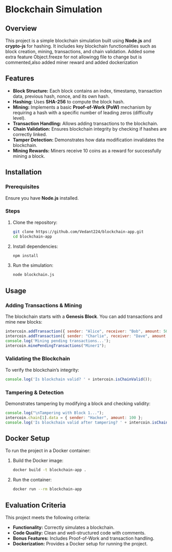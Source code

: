 # Blockchain Simulation

## Overview
This project is a simple blockchain simulation built using **Node.js** and **crypto-js** for hashing. It includes key blockchain functionalities such as block creation, mining, transactions, and chain validation.
Added some extra feature Object.freeze for not allowingg file to change but is commented,also added miner reward and added dockerization

## Features
- **Block Structure:** Each block contains an index, timestamp, transaction data, previous hash, nonce, and its own hash.
- **Hashing:** Uses **SHA-256** to compute the block hash.
- **Mining:** Implements a basic **Proof-of-Work (PoW)** mechanism by requiring a hash with a specific number of leading zeros (difficulty level).
- **Transaction Handling:** Allows adding transactions to the blockchain.
- **Chain Validation:** Ensures blockchain integrity by checking if hashes are correctly linked.
- **Tamper Detection:** Demonstrates how data modification invalidates the blockchain.
- **Mining Rewards:** Miners receive 10 coins as a reward for successfully mining a block.

## Installation
### Prerequisites
Ensure you have **Node.js** installed.

### Steps
1. Clone the repository:
   ```sh
   git clone https://github.com/Vedant224/blockchain-app.git
   cd blockchain-app
   ```
2. Install dependencies:
   ```sh
   npm install
   ```
3. Run the simulation:
   ```sh
   node blockchain.js
   ```

## Usage
### Adding Transactions & Mining
The blockchain starts with a **Genesis Block**. You can add transactions and mine new blocks:
```js
intercoin.addTransaction({ sender: "Alice", receiver: "Bob", amount: 50 });
intercoin.addTransaction({ sender: "Charlie", receiver: "Dave", amount: 20 });
console.log('Mining pending transactions...');
intercoin.minePendingTransactions("Miner1");
```

### Validating the Blockchain
To verify the blockchain’s integrity:
```js
console.log('Is blockchain valid? ' + intercoin.isChainValid());
```

### Tampering & Detection
Demonstrates tampering by modifying a block and checking validity:
```js
console.log("\nTampering with Block 1...");
intercoin.chain[1].data = { sender: "Hacker", amount: 100 };
console.log('Is blockchain valid after tampering? ' + intercoin.isChainValid());
```

## Docker Setup
To run the project in a Docker container:
1. Build the Docker image:
   ```sh
   docker build -t blockchain-app .
   ```
2. Run the container:
   ```sh
   docker run --rm blockchain-app
   ```

## Evaluation Criteria
This project meets the following criteria:
- **Functionality:** Correctly simulates a blockchain.
- **Code Quality:** Clean and well-structured code with comments.
- **Bonus Features:** Includes Proof-of-Work and transaction handling.
- **Dockerization:** Provides a Docker setup for running the project.
